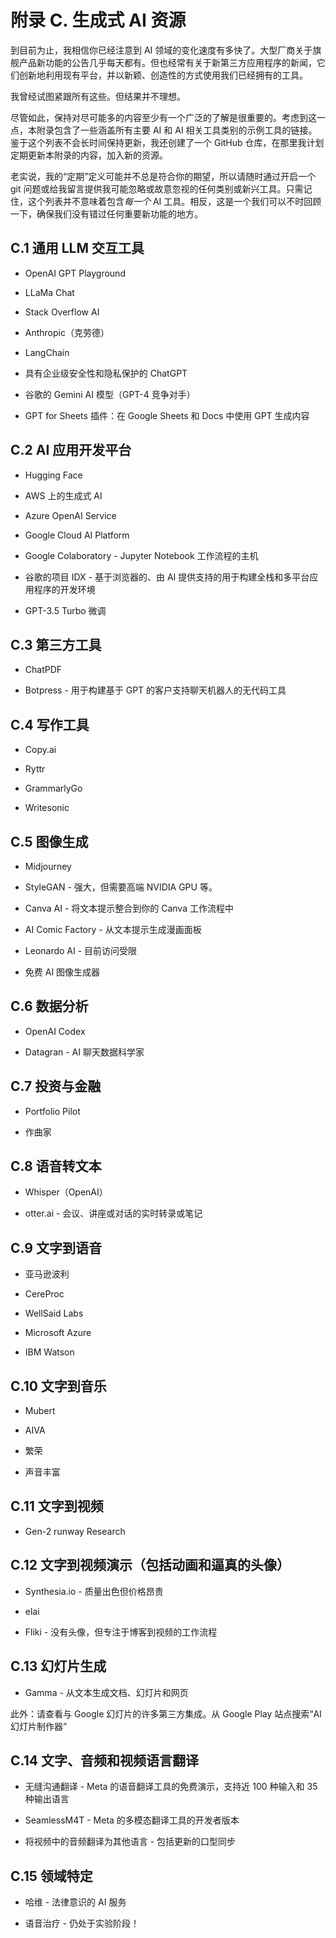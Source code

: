 # 附录 C. 生成式 AI 资源

到目前为止，我相信你已经注意到 AI 领域的变化速度有多快了。大型厂商关于旗舰产品新功能的公告几乎每天都有。但也经常有关于新第三方应用程序的新闻，它们创新地利用现有平台，并以新颖、创造性的方式使用我们已经拥有的工具。

我曾经试图紧跟所有这些。但结果并不理想。

尽管如此，保持对尽可能多的内容至少有一个广泛的了解是很重要的。考虑到这一点，本附录包含了一些涵盖所有主要 AI 和 AI 相关工具类别的示例工具的链接。鉴于这个列表不会长时间保持更新，我还创建了一个 GitHub 仓库，在那里我计划定期更新本附录的内容，加入新的资源。

老实说，我的“定期”定义可能并不总是符合你的期望，所以请随时通过开启一个 git 问题或给我留言提供我可能忽略或故意忽视的任何类别或新兴工具。只需记住，这个列表并不意味着包含*每一个* AI 工具。相反，这是一个我们可以不时回顾一下，确保我们没有错过任何重要新功能的地方。

## C.1 通用 LLM 交互工具

+   OpenAI GPT Playground

+   LLaMa Chat

+   Stack Overflow AI

+   Anthropic（克劳德）

+   LangChain

+   具有企业级安全性和隐私保护的 ChatGPT

+   谷歌的 Gemini AI 模型（GPT-4 竞争对手）

+   GPT for Sheets 插件：在 Google Sheets 和 Docs 中使用 GPT 生成内容

## C.2 AI 应用开发平台

+   Hugging Face

+   AWS 上的生成式 AI

+   Azure OpenAI Service

+   Google Cloud AI Platform

+   Google Colaboratory - Jupyter Notebook 工作流程的主机

+   谷歌的项目 IDX - 基于浏览器的、由 AI 提供支持的用于构建全栈和多平台应用程序的开发环境

+   GPT-3.5 Turbo 微调

## C.3 第三方工具

+   ChatPDF

+   Botpress - 用于构建基于 GPT 的客户支持聊天机器人的无代码工具

## C.4 写作工具

+   Copy.ai

+   Ryttr

+   GrammarlyGo

+   Writesonic

## C.5 图像生成

+   Midjourney

+   StyleGAN - 强大，但需要高端 NVIDIA GPU 等。

+   Canva AI - 将文本提示整合到你的 Canva 工作流程中

+   AI Comic Factory - 从文本提示生成漫画面板

+   Leonardo AI - 目前访问受限

+   免费 AI 图像生成器

## C.6 数据分析

+   OpenAI Codex

+   Datagran - AI 聊天数据科学家

## C.7 投资与金融

+   Portfolio Pilot

+   作曲家

## C.8 语音转文本

+   Whisper（OpenAI）

+   otter.ai - 会议、讲座或对话的实时转录或笔记

## C.9 文字到语音

+   亚马逊波利

+   CereProc

+   WellSaid Labs

+   Microsoft Azure

+   IBM Watson

## C.10 文字到音乐

+   Mubert

+   AIVA

+   繁荣

+   声音丰富

## C.11 文字到视频

+   Gen-2 runway Research

## C.12 文字到视频演示（包括动画和逼真的头像）

+   Synthesia.io - 质量出色但价格昂贵

+   elai

+   Fliki - 没有头像，但专注于博客到视频的工作流程

## C.13 幻灯片生成

+   Gamma - 从文本生成文档、幻灯片和网页

此外：请查看与 Google 幻灯片的许多第三方集成。从 Google Play 站点搜索“AI 幻灯片制作器”

## C.14 文字、音频和视频语言翻译

+   无缝沟通翻译 - Meta 的语音翻译工具的免费演示，支持近 100 种输入和 35 种输出语言

+   SeamlessM4T - Meta 的多模态翻译工具的开发者版本

+   将视频中的音频翻译为其他语言 - 包括更新的口型同步

## C.15 领域特定

+   哈维 - 法律意识的 AI 服务

+   语音治疗 - 仍处于实验阶段！
